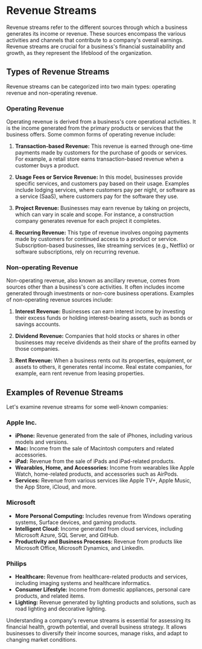 # Revenue Streams

Revenue streams refer to the different sources through which a business generates its income or revenue. These sources encompass the various activities and channels that contribute to a company's overall earnings. Revenue streams are crucial for a business's financial sustainability and growth, as they represent the lifeblood of the organization.

## Types of Revenue Streams

Revenue streams can be categorized into two main types: operating revenue and non-operating revenue.

### Operating Revenue

Operating revenue is derived from a business's core operational activities. It is the income generated from the primary products or services that the business offers. Some common forms of operating revenue include:

1. **Transaction-based Revenue:** This revenue is earned through one-time payments made by customers for the purchase of goods or services. For example, a retail store earns transaction-based revenue when a customer buys a product.

2. **Usage Fees or Service Revenue:** In this model, businesses provide specific services, and customers pay based on their usage. Examples include lodging services, where customers pay per night, or software as a service (SaaS), where customers pay for the software they use.

3. **Project Revenue:** Businesses may earn revenue by taking on projects, which can vary in scale and scope. For instance, a construction company generates revenue for each project it completes.

4. **Recurring Revenue:** This type of revenue involves ongoing payments made by customers for continued access to a product or service. Subscription-based businesses, like streaming services (e.g., Netflix) or software subscriptions, rely on recurring revenue.

### Non-operating Revenue

Non-operating revenue, also known as ancillary revenue, comes from sources other than a business's core activities. It often includes income generated through investments or non-core business operations. Examples of non-operating revenue sources include:

1. **Interest Revenue:** Businesses can earn interest income by investing their excess funds or holding interest-bearing assets, such as bonds or savings accounts.

2. **Dividend Revenue:** Companies that hold stocks or shares in other businesses may receive dividends as their share of the profits earned by those companies.

3. **Rent Revenue:** When a business rents out its properties, equipment, or assets to others, it generates rental income. Real estate companies, for example, earn rent revenue from leasing properties.

## Examples of Revenue Streams

Let's examine revenue streams for some well-known companies:

### Apple Inc.

- **iPhone:** Revenue generated from the sale of iPhones, including various models and versions.
- **Mac:** Income from the sale of Macintosh computers and related accessories.
- **iPad:** Revenue from the sale of iPads and iPad-related products.
- **Wearables, Home, and Accessories:** Income from wearables like Apple Watch, home-related products, and accessories such as AirPods.
- **Services:** Revenue from various services like Apple TV+, Apple Music, the App Store, iCloud, and more.

### Microsoft

- **More Personal Computing:** Includes revenue from Windows operating systems, Surface devices, and gaming products.
- **Intelligent Cloud:** Income generated from cloud services, including Microsoft Azure, SQL Server, and GitHub.
- **Productivity and Business Processes:** Revenue from products like Microsoft Office, Microsoft Dynamics, and LinkedIn.

### Philips

- **Healthcare:** Revenue from healthcare-related products and services, including imaging systems and healthcare informatics.
- **Consumer Lifestyle:** Income from domestic appliances, personal care products, and related items.
- **Lighting:** Revenue generated by lighting products and solutions, such as road lighting and decorative lighting.

Understanding a company's revenue streams is essential for assessing its financial health, growth potential, and overall business strategy. It allows businesses to diversify their income sources, manage risks, and adapt to changing market conditions.